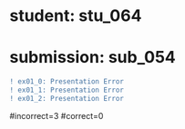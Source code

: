 # student: stu_064
# submission: sub_054

```diff
! ex01_0: Presentation Error
! ex01_1: Presentation Error
! ex01_2: Presentation Error
```
#incorrect=3
#correct=0

